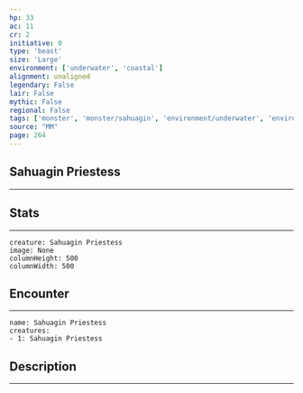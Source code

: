 ```yaml
---
hp: 33
ac: 11
cr: 2
initiative: 0
type: 'beast'    
size: 'Large'
environment: ['underwater', 'coastal']
alignment: unaligned
legendary: False
lair: False
mythic: False
regional: False
tags: ['monster', 'monster/sahuagin', 'environment/underwater', 'environment/coastal']
source: "MM"
page: 264
---
```


## Sahuagin Priestess
---



## Stats
---

```statblock
creature: Sahuagin Priestess
image: None
columnHeight: 500
columnWidth: 500
```

## Encounter
---

```encounter-table
name: Sahuagin Priestess
creatures:
- 1: Sahuagin Priestess
```

## Description
---




